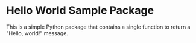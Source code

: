 # Hello World Sample Package

This is a simple Python package that contains a single function to return a "Hello, world!" message.



